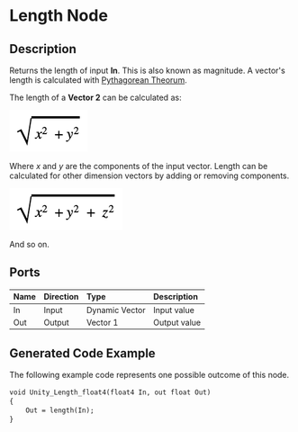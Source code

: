 # Length Node

## Description

Returns the length of input **In**. This is also known as magnitude. A vector's length is calculated with [Pythagorean Theorum](https://en.wikipedia.org/wiki/Pythagorean_theorem).

The length of a **Vector 2** can be calculated as:

![](images/LengthNodePage02.png)

Where *x* and *y* are the components of the input vector. Length can be calculated for other dimension vectors by adding or removing components.

![](images/LengthNodePage03.png)

And so on.

## Ports

| Name        | Direction           | Type  | Description |
|:------------ |:-------------|:-----|:---|
| In      | Input | Dynamic Vector | Input value |
| Out | Output      |   Vector 1 | Output value |

## Generated Code Example

The following example code represents one possible outcome of this node.

```
void Unity_Length_float4(float4 In, out float Out)
{
    Out = length(In);
}
```